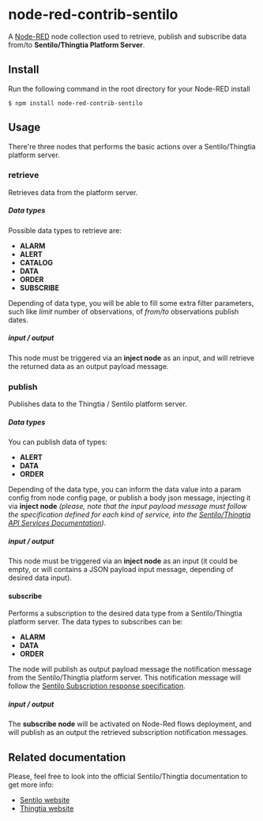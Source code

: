 node-red-contrib-sentilo
========================

A [Node-RED](http://nodered.org) node collection used to retrieve, publish and subscribe data from/to **Sentilo/Thingtia Platform Server**.

## Install
Run the following command in the root directory for your Node-RED install

    $ npm install node-red-contrib-sentilo

## Usage

There're three nodes that performs the basic actions over a Sentilo/Thingtia platform server.

### retrieve
Retrieves data from the platform server. 
##### Data types
Possible data types to retrieve are: 
* **ALARM**
* **ALERT**
* **CATALOG**
* **DATA**
* **ORDER**
* **SUBSCRIBE**

Depending of data type, you will be able to fill some extra filter parameters, such like *limit* number of observations, of *from/to* observations publish dates.

##### input / output
This node must be triggered via an **inject node** as an input, and will retrieve the returned data as an output payload message.

### publish
Publishes data to the Thingtia / Sentilo platform server.
##### Data types
You can publish data of types: 
* **ALERT**
* **DATA**
* **ORDER**

Depending of the data type, you can inform the data value into a param config from node config page, or publish a body json message, injecting it via **inject node** *(please, note that the input payload message must follow the specification defined for each kind of service, into the [Sentilo/Thingtia API Services Documentation](http://www.sentilo.io/xwiki/bin/view/APIDocs/Services))*.

##### input / output
This node must be triggered via an **inject node** as an input (it could be empty, or will contains a JSON payload input message, depending of desired data input).

#### subscribe
Performs a subscription to the desired data type from a Sentilo/Thingtia platform server.
The data types to subscribes can be:
* **ALARM**
* **DATA**
* **ORDER**

The node will publish as output payload message the notification message from the Sentilo/Thingtia platform server. This notification message will follow the [Sentilo Subscription response specification](http://www.sentilo.io/xwiki/bin/view/APIDocs.Services/Subscription).

##### input / output
The **subscribe node** will be activated on Node-Red flows deployment, and will publish as an output the retrieved subscription notification messages.

## Related documentation

Please, feel free to look into the official Sentilo/Thingtia documentation to get more info:

* [Sentilo website](http://www.sentilo.io)
* [Thingtia website](http://www.thingtia.cloud)